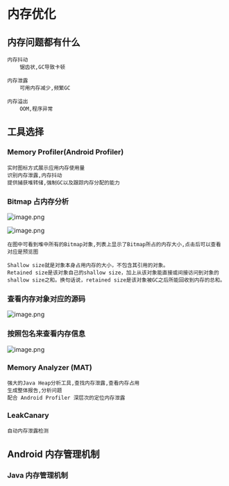 # 内存优化

## 内存问题都有什么

    内存抖动 
        锯齿状,GC导致卡顿

    内存泄露 
        可用内存减少,频繁GC

    内存溢出
        OOM,程序异常

## 工具选择

### Memory Profiler(Android Profiler)

    实时图标方式展示应用内存使用量
    识别内存泄露,内存抖动
    提供捕获堆转储,强制GC以及跟踪内存分配的能力


### Bitmap 占内存分析

![image.png](https://upload-images.jianshu.io/upload_images/61189-8b293c9fb614c5ab.png?imageMogr2/auto-orient/strip%7CimageView2/2/w/1240)

![image.png](https://upload-images.jianshu.io/upload_images/61189-8730dc3799c7f510.png?imageMogr2/auto-orient/strip%7CimageView2/2/w/1240)

    在图中可看到堆中所有的Bitmap对象,列表上显示了Bitmap所占的内存大小,点击后可以查看对应是预览图

    Shallow size就是对象本身占用内存的大小，不包含其引用的对象。
    Retained size是该对象自己的shallow size，加上从该对象能直接或间接访问到对象的shallow size之和。换句话说，retained size是该对象被GC之后所能回收到内存的总和。

### 查看内存对象对应的源码

![image.png](https://upload-images.jianshu.io/upload_images/61189-77c6e99f26674efd.png?imageMogr2/auto-orient/strip%7CimageView2/2/w/1240)

### 按照包名来查看内存信息

![image.png](https://upload-images.jianshu.io/upload_images/61189-d50ef82ecc79a09a.png?imageMogr2/auto-orient/strip%7CimageView2/2/w/1240)

### Memory Analyzer (MAT)

    强大的Java Heap分析工具,查找内存泄露,查看内存占用
    生成整体报告,分析问题
    配合 Android Profiler 深层次的定位内存泄露

### LeakCanary

    自动内存泄露检测

## Android 内存管理机制

### Java 内存管理机制

